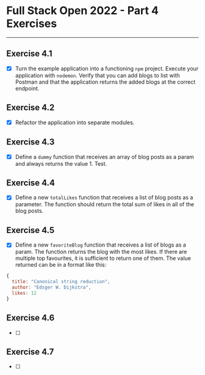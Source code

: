 # Full Stack Open 2022 - Part 4 Exercises

---

## Exercise 4.1

- [x] Turn the example application into a functioning `npm` project. Execute your application with `nodemon`. Verify that you can add blogs to list with Postman and that the application returns the added blogs at the correct endpoint.

## Exercise 4.2

- [x] Refactor the application into separate modules.

## Exercise 4.3

- [x] Define a `dummy` function that receives an array of blog posts as a param and always returns the value 1. Test.

## Exercise 4.4

- [x] Define a new `totalLikes` function that receives a list of blog posts as a parameter. The function should return the total sum of likes in all of the blog posts.

## Exercise 4.5

- [x] Define a new `favoriteBlog` function that receives a list of blogs as a param. The function returns the blog with the most likes. If there are multiple top favourites, it is sufficient to return one of them. The value returned can be in a format like this:

```js
{
  title: "Canonical string reduction",
  author: "Edsger W. Dijkstra",
  likes: 12
}
```

## Exercise 4.6

- [ ]

## Exercise 4.7

- [ ]
